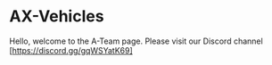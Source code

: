 # AX-Vehicles
Hello, welcome to the A-Team page. Please visit our Discord channel [https://discord.gg/gqWSYatK69]

